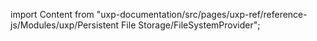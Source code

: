
import Content from "uxp-documentation/src/pages/uxp-ref/reference-js/Modules/uxp/Persistent File Storage/FileSystemProvider";

<Content query="product=xd"/>
